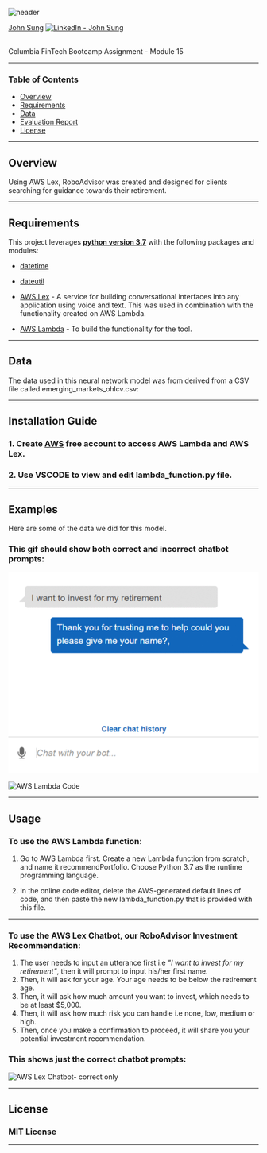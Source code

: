 ![header](https://capsule-render.vercel.app/api?type=waving&color=gradient&width=1000&height=200&section=header&text=Robo%20Advisor%20&fontSize=30&fontColor=black)

<!-- header is made with: https://github.com/kyechan99/capsule-render -->

[John Sung](https://linkedin.com/in/john-sung-3675569) [<img src="https://cdn2.auth0.com/docs/media/connections/linkedin.png" alt="LinkedIn -  John Sung" width=15/>](https://linkedin.com/in/john-sung-3675569/)

                                                             
<br>
Columbia FinTech Bootcamp Assignment - Module 15

---

### Table of Contents

* [Overview](#overview)
* [Requirements](#requirements)
* [Data](#data)
* [Evaluation Report](#evaluation-report)
* [License](#license)

---

## Overview


Using AWS Lex, RoboAdvisor was created and designed for clients searching for guidance towards their retirement. 

---

## Requirements

This project leverages **[python version 3.7](https://www.python.org/downloads/)** with the following packages and modules:

* [datetime](https://docs.python.org/3/library/datetime.html)

* [dateutil](https://dateutil.readthedocs.io/en/stable/index.html)

* [AWS Lex](https://aws.amazon.com/lex/) - A service for building conversational interfaces into any application using voice and text. This was used in combination with the functionality created on AWS Lambda.

* [AWS Lambda](https://aws.amazon.com/lambda/) - To build the functionality for the tool.

---

## Data

The data used in this neural network model was from derived from a CSV file called emerging_markets_ohlcv.csv:

---

## Installation Guide

### 1. Create [AWS](https://aws.amazon.com/) free account to access AWS Lambda and AWS Lex. 


### 2. Use VSCODE to view and edit lambda_function.py file.

---
## Examples

Here are some of the data we did for this model.


### **This gif should show both correct and incorrect chatbot prompts:** 


![AWS Lex Chatbot](./Images/retirement_bot.gif)

![AWS Lambda Code](./Images/awslambda_code.png)

---

## Usage

### To use the AWS Lambda function:

1. Go to AWS Lambda first. Create a new Lambda function from scratch, and name it recommendPortfolio. Choose Python 3.7 as the runtime programming language.

2. In the online code editor, delete the AWS-generated default lines of code, and then paste the new lambda_function.py that is provided with this file. 

---
### To use the AWS Lex Chatbot, our RoboAdvisor Investment Recommendation:

1. The user needs to input an utterance first i.e *"I want to invest for my retirement"*, then it will prompt to input his/her first name.
2. Then, it will ask for your age. Your age needs to be below the retirement age. 
3. Then, it will ask how much amount you want to invest, which needs to be at least $5,000.
4. Then, it will ask how much risk you can handle i.e none, low, medium or high.
5. Then, once you make a confirmation to proceed, it will share you your potential investment recommendation.

### **This shows just the correct chatbot prompts:**
![AWS Lex Chatbot- correct only](./Images/correct_dialog_chatbot.gif)



---

## License

### **MIT License**

---
